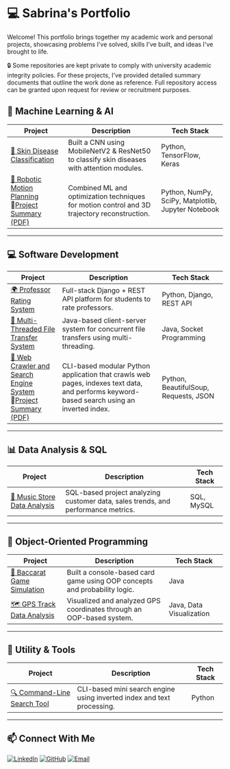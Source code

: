 # 💻 Sabrina's Portfolio
Welcome! This portfolio brings together my academic work and personal projects, showcasing problems I've solved, skills I've built, and ideas I've brought to life.

🔒 Some repositories are kept private to comply with university academic integrity policies. For these projects, I've provided detailed summary documents that outline the work done as reference. Full repository access can be granted upon request for review or recruitment purposes.

## 🧠 Machine Learning & AI
| Project | Description | Tech Stack |
|----------|--------------|-------------|
| [🧬 Skin Disease Classification](https://github.com/sabrinazhar/skin-disease-classification) | Built a CNN using MobileNetV2 & ResNet50 to classify skin diseases with attention modules. | Python, TensorFlow, Keras |
| [🤖 Robotic Motion Planning](https://github.com/sabrinazhar/robotic-motion-planning) <br>📄[Project Summary (PDF)](https://1drv.ms/b/c/6d029b9dc5e627eb/EdpqHtGl6IdArVQexWus4LcBXc-2V1IRswDCMarnAYlSBA?e=Oc5grl) | Combined ML and optimization techniques for motion control and 3D trajectory reconstruction. | Python, NumPy, SciPy, Matplotlib, Jupyter Notebook |

---

## 💻 Software Development
| Project | Description | Tech Stack |
|----------|--------------|-------------|
| [🌍 Professor Rating System](https://github.com/sabrinazhar/professor-rating-system) | Full-stack Django + REST API platform for students to rate professors. | Python, Django, REST API |
| [📁 Multi-Threaded File Transfer System](https://github.com/sabrinazhar/multithreaded-file-transfer) | Java-based client-server system for concurrent file transfers using multi-threading. | Java, Socket Programming |
| [🔎 Web Crawler and Search Engine System](https://github.com/sabrinazhar/web-crawler-search-engine) <br>📄[Project Summary (PDF)](https://1drv.ms/b/c/6d029b9dc5e627eb/EaCo_3yqtTtJpehgiQi7FcgBW_TFLeUTI1-SGvlhU2ercw?e=V5nyhm) | CLI-based modular Python application that crawls web pages, indexes text data, and performs keyword-based search using an inverted index. | Python, BeautifulSoup, Requests, JSON |

---

## 📊 Data Analysis & SQL
| Project | Description | Tech Stack |
|----------|--------------|-------------|
| [🎵 Music Store Data Analysis](https://github.com/sabrinazhar/music-store-sql-analysis) | SQL-based project analyzing customer data, sales trends, and performance metrics. | SQL, MySQL |

---

## 🧩 Object-Oriented Programming
| Project | Description | Tech Stack |
|----------|--------------|-------------|
| [🎲 Baccarat Game Simulation](https://github.com/sabrinazhar/baccarat-game) | Built a console-based card game using OOP concepts and probability logic. | Java |
| [🗺️ GPS Track Data Analysis](https://github.com/sabrinazhar/gps-data-visualization) | Visualized and analyzed GPS coordinates through an OOP-based system. | Java, Data Visualization |

---

## 🧰 Utility & Tools
| Project | Description | Tech Stack |
|----------|--------------|-------------|
| [🔍 Command-Line Search Tool](https://github.com/sabrinazhar/search-engine-cli) | CLI-based mini search engine using inverted index and text processing. | Python |

---

## 📫 Connect With Me
[![LinkedIn](https://img.shields.io/badge/LinkedIn-blue?style=flat&logo=linkedin)](https://linkedin.com/in/sabrinazhar)
[![GitHub](https://img.shields.io/badge/GitHub-black?style=flat&logo=github)](https://github.com/sabrinazhar)
[![Email](https://img.shields.io/badge/Email-gray?style=flat&logo=gmail)](mailto:nursabrinazhar@yahoo.com)

